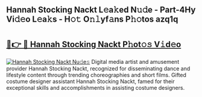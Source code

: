## Hannah Stocking Nackt L𝚎a𝚔ed N𝚞𝚍e - Part-4Hy Vi𝚍𝚎o L𝚎a𝚔s - H𝚘𝚝 O𝚗𝚕yf𝚊ns P𝚑𝚘tos azq1q

# <h2><a href="http://kf1h5go.oniu.top/?m=Hannah+Stocking+Nackt">🔗👉 🔴 Hannah Stocking Nackt P𝚑ot𝚘𝚜 V𝚒d𝚎o</a></h2>

[![Hannah Stocking Nackt Nu𝚍e𝚜](https://i.imgur.com/0qMVB7G.gif)](http://kf1h5go.oniu.top/?m=Hannah+Stocking+Nackt)
Digital media artist and amusement provider Hannah Stocking Nackt, recognized for disseminating dance and lifestyle content through trending choreographies and short films. Gifted costume designer assistant Hannah Stocking Nackt, famed for their exceptional skills and accomplishments in assisting costume designers.  
